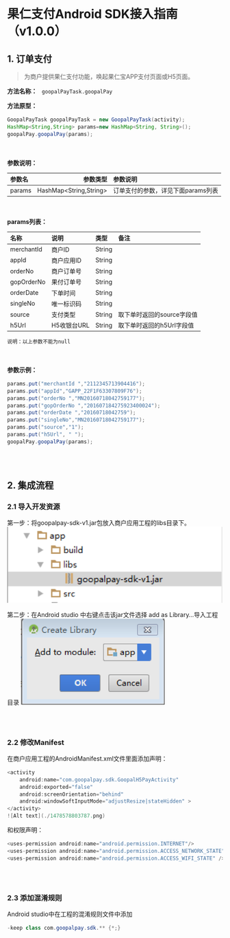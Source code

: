 # 果仁支付Android SDK接入指南（v1.0.0）

## 1. 订单支付
> 为商户提供果仁支付功能，唤起果仁宝APP支付页面或H5页面。

**方法名称：**    ` goopalPayTask.goopalPay`

**方法原型：**
``` java
GoopalPayTask goopalPayTask = new GoopalPayTask(activity); 
HashMap<String,String> params=new HashMap<String, String>();
goopalPay.goopalPay(params);
```
<br></br>
**参数说明：**

| 参数名      | 参数类型 | 参数说明  |
| :-------- | --------:| :-- |
| params  | HashMap<String,String>| 订单支付的参数，详见下面params列表 |


<br></br>
**params列表：** 

| 名称  | 说明 | 类型  |备注 |
| :-------- | :--------| :-- | :-- |
| merchantId|商户ID| String 
| appId| 商户应用ID| String 
| orderNo| 商户订单号| String 
| gopOrderNo| 果付订单号| String 
| orderDate| 下单时间| String 
| singleNo| 唯一标识码| String 
| source| 支付类型| String |取下单时返回的source字段值|
| h5Url| H5收银台URL| String |取下单时返回的h5Url字段值|

`说明：以上参数不能为null`

<br></br>
**参数示例：**
```java
params.put("merchantId ","2112345713904416");
params.put("appId","GAPP_22F1F63307809F76");
params.put("orderNo ","MN20160718042759177");
params.put("gopOrderNo ","201607184275923400024");
params.put("orderDate ","20160718042759");
params.put("singleNo","MN20160718042759177");
params.put("source","1");
params.put("h5Url", " ");
goopalPay.goopalPay(params);
```
<br></br>
## 2. 集成流程
### 2.1 导入开发资源
第一步：将goopalpay-sdk-v1.jar包放入商户应用工程的libs目录下。
![Alt text](https://github.com/smilce/Interview-topic/blob/master/images/android1.png)

第二步：在Android studio 中右键点击该jar文件选择 add as Library…导入工程目录
![Alt text](https://github.com/smilce/Interview-topic/blob/master/images/Android2.png)

<br></br>
### 2.2 修改Manifest
在商户应用工程的AndroidManifest.xml文件里面添加声明：
``` java
<activity
    android:name="com.goopalpay.sdk.GoopalH5PayActivity"
    android:exported="false"
    android:screenOrientation="behind"
    android:windowSoftInputMode="adjustResize|stateHidden" >
</activity>
![Alt text](./1478578803787.png)
```

和权限声明：
``` java
<uses-permission android:name="android.permission.INTERNET"/>
<uses-permission android:name="android.permission.ACCESS_NETWORK_STATE"/>
<uses-permission android:name="android.permission.ACCESS_WIFI_STATE" />
```
<br></br>
### 2.3 添加混淆规则
Android studio中在工程的混淆规则文件中添加
```java
-keep class com.goopalpay.sdk.** {*;}
```
